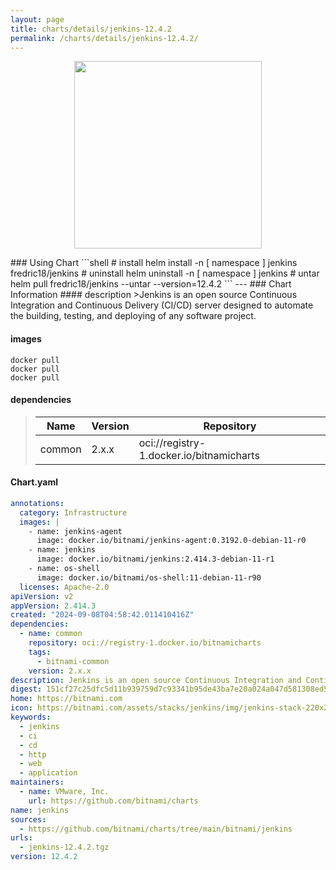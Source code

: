 ```yaml
---
layout: page
title: charts/details/jenkins-12.4.2
permalink: /charts/details/jenkins-12.4.2/
---
```

<p align="center">
    <img src="https://bitnami.com/assets/stacks/jenkins/img/jenkins-stack-220x234.png" width="300px" height="300px">
</p>
### Using Chart
```shell
# install
helm install -n [ namespace ] jenkins fredric18/jenkins
# uninstall
helm uninstall -n [ namespace ] jenkins
# untar
helm pull fredric18/jenkins --untar --version=12.4.2
```
---
### Chart Information
#### description
>Jenkins is an open source Continuous Integration and Continuous Delivery (CI/CD) server designed to automate the building, testing, and deploying of any software project.
   
#### images
```shell
docker pull 
docker pull 
docker pull 
```
   
#### dependencies
>Name | Version | Repository
>---|---|---
>common | 2.x.x | oci://registry-1.docker.io/bitnamicharts
   
#### Chart.yaml
```yaml
annotations:
  category: Infrastructure
  images: |
    - name: jenkins-agent
      image: docker.io/bitnami/jenkins-agent:0.3192.0-debian-11-r0
    - name: jenkins
      image: docker.io/bitnami/jenkins:2.414.3-debian-11-r1
    - name: os-shell
      image: docker.io/bitnami/os-shell:11-debian-11-r90
  licenses: Apache-2.0
apiVersion: v2
appVersion: 2.414.3
created: "2024-09-08T04:58:42.011410416Z"
dependencies:
  - name: common
    repository: oci://registry-1.docker.io/bitnamicharts
    tags:
      - bitnami-common
    version: 2.x.x
description: Jenkins is an open source Continuous Integration and Continuous Delivery (CI/CD) server designed to automate the building, testing, and deploying of any software project.
digest: 151cf27c25dfc5d11b939759d7c93341b95de43ba7e20a024a047d581308ed5e
home: https://bitnami.com
icon: https://bitnami.com/assets/stacks/jenkins/img/jenkins-stack-220x234.png
keywords:
  - jenkins
  - ci
  - cd
  - http
  - web
  - application
maintainers:
  - name: VMware, Inc.
    url: https://github.com/bitnami/charts
name: jenkins
sources:
  - https://github.com/bitnami/charts/tree/main/bitnami/jenkins
urls:
  - jenkins-12.4.2.tgz
version: 12.4.2
```
